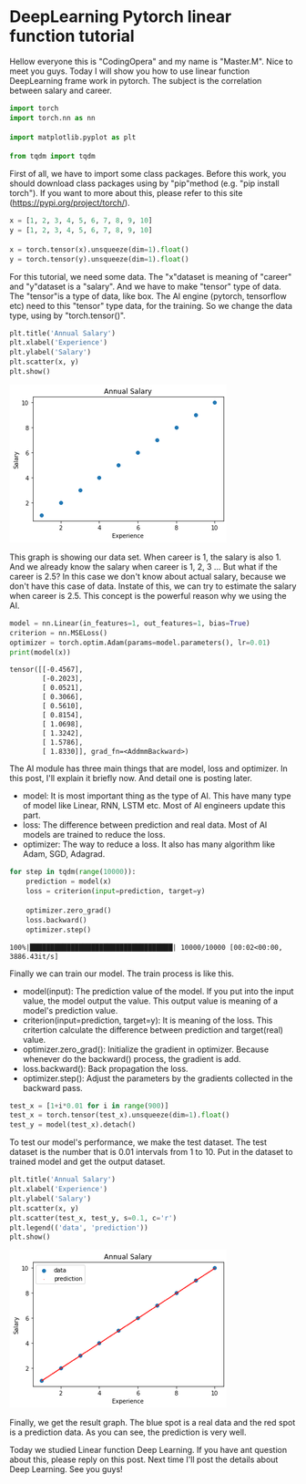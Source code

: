 # DeepLearning Pytorch linear function tutorial
Hellow everyone this is "CodingOpera" and my name is "Master.M". Nice to meet you guys. Today I will show you how to use linear function DeepLearning frame work in pytorch. The subject is the correlation between salary and career.  

```python
import torch
import torch.nn as nn

import matplotlib.pyplot as plt

from tqdm import tqdm
```
First of all, we have to import some class packages. Before this work, you should download class packages using by "pip"method (e.g. "pip install torch"). If you want to more about this, please refer to this site (https://pypi.org/project/torch/). 


```python
x = [1, 2, 3, 4, 5, 6, 7, 8, 9, 10]
y = [1, 2, 3, 4, 5, 6, 7, 8, 9, 10]

x = torch.tensor(x).unsqueeze(dim=1).float()
y = torch.tensor(y).unsqueeze(dim=1).float()
```
For this tutorial, we need some data. The "x"dataset is meaning of "career" and "y"dataset is a "salary". And we have to make "tensor" type of data. The "tensor"is a type of data, like box. The AI engine (pytorch, tensorflow etc) need to this "tensor" type data, for the training. So we change the data type, using by "torch.tensor()".  


```python
plt.title('Annual Salary')
plt.xlabel('Experience')
plt.ylabel('Salary')
plt.scatter(x, y)
plt.show()
```


    
![png](output_2_0.png)

This graph is showing our data set. When career is 1, the salary is also 1. And we already know the salary when career is 1, 2, 3 ... But what if the career is 2.5? In this case we don't know about actual salary, because we don't have this case of data. Instate of this, we can try to estimate the salary when career is 2.5. This concept is the powerful reason why we using the AI.



```python
model = nn.Linear(in_features=1, out_features=1, bias=True)
criterion = nn.MSELoss()
optimizer = torch.optim.Adam(params=model.parameters(), lr=0.01)
print(model(x))
```
    tensor([[-0.4567],
            [-0.2023],
            [ 0.0521],
            [ 0.3066],
            [ 0.5610],
            [ 0.8154],
            [ 1.0698],
            [ 1.3242],
            [ 1.5786],
            [ 1.8330]], grad_fn=<AddmmBackward>)
            
The AI module has three main things that are model, loss and optimizer. In this post, I'll explain it briefly now. And detail one is posting later.
- model: It is most important thing as the type of AI. This have many type of model like Linear, RNN, LSTM etc. Most of AI engineers update this part.
- loss: The difference between prediction and real data. Most of AI models are trained to reduce the loss.
- optimizer: The way to reduce a loss. It also has many algorithm like Adam, SGD, Adagrad.


```python
for step in tqdm(range(10000)):
    prediction = model(x)
    loss = criterion(input=prediction, target=y)
    
    optimizer.zero_grad()
    loss.backward()
    optimizer.step()
```
    100%|███████████████████████████████████| 10000/10000 [00:02<00:00, 3886.43it/s]
    
Finally we can train our model. The train process is like this.
- model(input): The prediction value of the model. If you put into the input value, the model output the value. This output value is meaning of a model's prediction value.
- criterion(input=prediction, target=y): It is meaning of the loss. This critertion calculate the difference between prediction and target(real) value.
- optimizer.zero_grad(): Initialize the gradient in optimizer. Because whenever do the backward() process, the gradient is add.
- loss.backward(): Back propagation the loss.
- optimizer.step(): Adjust the parameters by the gradients collected in the backward pass.


```python
test_x = [1+i*0.01 for i in range(900)]
test_x = torch.tensor(test_x).unsqueeze(dim=1).float()
test_y = model(test_x).detach()
```
To test our model's performance, we make the test dataset. The test dataset is the number that is 0.01 intervals from 1 to 10.  Put in the dataset to trained model and get the output dataset. 


```python
plt.title('Annual Salary')
plt.xlabel('Experience')
plt.ylabel('Salary')
plt.scatter(x, y)
plt.scatter(test_x, test_y, s=0.1, c='r')
plt.legend(('data', 'prediction'))
plt.show()
```
    
![png](output_6_0.png)
    
Finally, we get the result graph. The blue spot is a real data and the red spot is a prediction data. As you can see, the  prediction is very well.       

Today we studied Linear function Deep Learning. If you have ant question about this, please reply on this post. Next time I'll post the details about Deep Learning. See you guys! 

